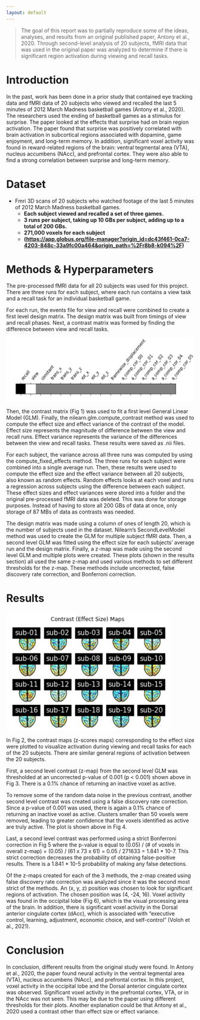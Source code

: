 ```yaml
---
layout: default
---
```


> The goal of this report was to partially reproduce some of the ideas, analyses, and results from an original published paper, Antony et al., 2020. Through second-level analysis of 20 subjects, fMRI data that was used in the original paper was analyzed to determine if there is significant region activation during viewing and recall tasks.

# Introduction

In the past, work has been done in a prior study that contained eye tracking data and fMRI data of 20 subjects who viewed and recalled the last 5 minutes of 2012 March Madness basketball games (Antony et al., 2020). The researchers used the ending of basketball games as a stimulus for surprise. The paper looked at the effects that surprise had on brain region activation. The paper found that surprise was positively correlated with brain activation in subcortical regions associated with dopamine, game enjoyment, and long-term memory. In addition, significant voxel activity was found in reward-related regions of the brain: ventral tegmental area (VTA), nucleus accumbens (NAcc), and prefrontal cortex. They were also able to find a strong correlation between surprise and long-term memory. 


# Dataset
- Fmri 3D scans of 20 subjects who watched footage of the last 5 minutes of 2012 March Madness basketball games.
  - **Each subject viewed and recalled a set of three games.**
  - **3 runs per subject, taking up 10 GBs per subject, adding up to a total of 200 GBs.**
  - **271,000 voxels for each subject**
  - **(https://app.globus.org/file-manager?origin_id=dc43f461-0ca7-4203-848c-33a9fc00a464&origin_path=%2Fr8b8-k094%2F)**

# Methods & Hyperparameters
The pre-processed fMRI data for all 20 subjects was used for this project. There are three runs for each subject, where each run contains a view task and a recall task for an individual basketball game.

For each run, the events file for view and recall were combined to create a first level design matrix. The design matrix was built from timings of view and recall phases. Next, a contrast matrix was formed by finding the difference between view and recall tasks. 

![Design Matrix](design_matrix.png)

Then, the contrast matrix (Fig 1) was used to fit a first level General Linear Model (GLM). Finally, the nilearn.glm.compute_contrast method was used to compute the effect size and effect variance of the contrast of the model. Effect size represents the magnitude of difference between the view and recall runs. Effect variance represents the variance of the differences between the view and recall tasks. These results were saved as .nii files. 

For each subject, the variance across all three runs was computed by using the compute_fixed_effects method. The three runs for each subject were combined into a single average run. Then, these results were used to compute the effect size and the effect variance between all 20 subjects, also known as random effects. Random effects looks at each voxel and runs a regression across subjects using the difference between each subject. These effect sizes and effect variances were stored into a folder and the original pre-processed fMRI data was deleted. This was done for storage purposes. Instead of having to store all 200 GBs of data at once, only storage of 87 MBs of data as contrasts was needed.

The design matrix was made using a column of ones of length 20, which is the number of subjects used in the dataset. Nilearn’s SecondLevelModel method was used to create the GLM for multiple subject fMRI data. Then, a second level GLM was fitted using the effect size for each subjects’ average run and the design matrix. Finally, a z-map was made using the second level GLM and multiple plots were created. These plots (shown in the results section) all used the same z-map and used various methods to set different thresholds for the z-map. These methods include uncorrected, false discovery rate correction, and Bonferroni correction.


# Results

![Contrast Maps](20_subjects.png)

In Fig 2, the contrast maps (z-scores maps) corresponding to the effect size were plotted to visualize activation during viewing and recall tasks for each of the 20 subjects. There are similar general regions of activation between the 20 subjects.

First, a second level contrast (z-map) from the second level GLM was thresholded at an uncorrected p-value of 0.001 (p < 0.001) shown above in Fig 3. There is a 0.1% chance of returning an inactive voxel as active.

To remove some of the random data noise in the previous contrast, another second level contrast was created using a false discovery rate correction. Since a p-value of 0.001 was used, there is again a 0.1% chance of returning an inactive voxel as active. Clusters smaller than 50 voxels were removed, leading to greater confidence that the voxels identified as active are truly active. The plot is shown above in Fig 4.

Last, a second level contrast was performed using a strict Bonferroni correction in Fig 5 where the p-value is equal to (0.05) / (# of  voxels in overall z-map) = (0.05) / (61 x 73 x 61) = 0.05 / 271633 = 1.841 * 10-7. This strict correction decreases the probability of obtaining false-positive results. There is a 1.841 * 10-5 probability of making any false detections.

Of the z-maps created for each of the 3 methods, the z-map created using false discovery rate correction was analyzed since it was the second most strict of the methods. An (x, y, z) position was chosen to look for significant regions of activation. The chosen position was (4, -24, 16). Voxel activity was found in the occipital lobe (Fig 6), which is the visual processing area of the brain. In addition, there is significant voxel activity in the Dorsal anterior cingulate cortex (dAcc), which is associated with “executive control, learning, adjustment, economic choice, and self-control” (Voloh et al., 2021).


# Conclusion

In conclusion, different results from the original study were found. In Antony et al., 2020, the paper found neural activity in the ventral tegmental area (VTA), nucleus accumbens (NAcc), and prefrontal cortex. In this project, voxel activity in the occipital lobe and the Dorsal anterior cingulate cortex was observed. Significant voxel activity in the prefrontal cortex, VTA, or in the NAcc was not seen. This may be due to the paper using different thresholds for their plots. Another explanation could be that Antony et al., 2020 used a contrast other than effect size or effect variance.

